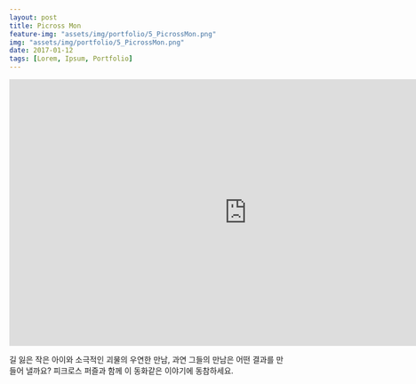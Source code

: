 ```yaml
---
layout: post
title: Picross Mon
feature-img: "assets/img/portfolio/5_PicrossMon.png"
img: "assets/img/portfolio/5_PicrossMon.png"
date: 2017-01-12
tags: [Lorem, Ipsum, Portfolio]
---
```

<iframe width="853" height="480" src="https://www.youtube.com/embed/nAXuJdPQIQg" frameborder="0" allow="autoplay; encrypted-media" allowfullscreen></iframe>

길 잃은 작은 아이와 소극적인 괴물의 우연한 만남,
과연 그들의 만남은 어떤 결과를 만들어 낼까요?
피크로스 퍼즐과 함께 이 동화같은 이야기에 동참하세요.

